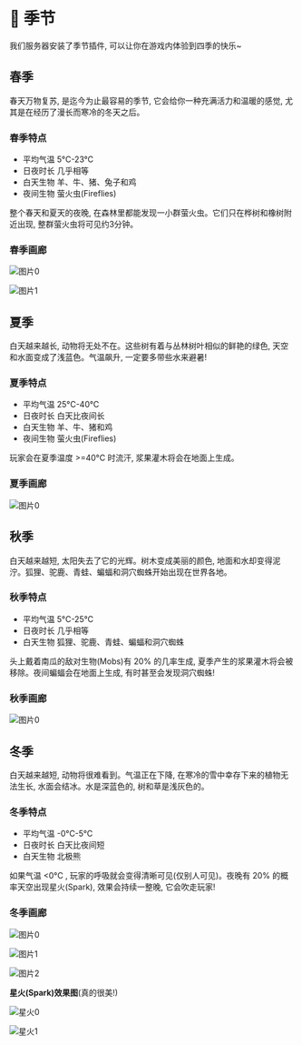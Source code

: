 # 🎄 季节

我们服务器安装了季节插件, 可以让你在游戏内体验到四季的快乐~

## 春季

春天万物复苏, 是迄今为止最容易的季节, 它会给你一种充满活力和温暖的感觉, 尤其是在经历了漫长而寒冷的冬天之后。

### 春季特点

- 平均气温 5°C-23°C
- 日夜时长 几乎相等
- 白天生物 羊、牛、猪、兔子和鸡
- 夜间生物 萤火虫(Fireflies)

整个春天和夏天的夜晚, 在森林里都能发现一小群萤火虫。它们只在桦树和橡树附近出现, 整群萤火虫将可见约3分钟。

### 春季画廊

![图片0](/season/spring_0.png)

![图片1](/season/spring_1.png)

## 夏季

白天越来越长, 动物将无处不在。这些树有着与丛林树叶相似的鲜艳的绿色, 天空和水面变成了浅蓝色。气温飙升, 一定要多带些水来避暑!

### 夏季特点

- 平均气温 25°C-40°C
- 日夜时长 白天比夜间长
- 白天生物 羊、牛、猪和鸡
- 夜间生物 萤火虫(Fireflies)

玩家会在夏季温度 >=40°C 时流汗, 浆果灌木将会在地面上生成。

### 夏季画廊

![图片0](/season/summer_0.png)

## 秋季

白天越来越短, 太阳失去了它的光辉。树木变成美丽的颜色, 地面和水却变得泥泞。狐狸、驼鹿、青蛙、蝙蝠和洞穴蜘蛛开始出现在世界各地。

### 秋季特点

- 平均气温 5°C-25°C
- 日夜时长 几乎相等
- 白天生物 狐狸、驼鹿、青蛙、蝙蝠和洞穴蜘蛛

头上戴着南瓜的敌对生物(Mobs)有 20% 的几率生成, 夏季产生的浆果灌木将会被移除。夜间蝙蝠会在地面上生成, 有时甚至会发现洞穴蜘蛛!

### 秋季画廊

![图片0](/season/fall_0.png)


## 冬季

白天越来越短, 动物将很难看到。气温正在下降, 在寒冷的雪中幸存下来的植物无法生长, 水面会结冰。水是深蓝色的, 树和草是浅灰色的。

### 冬季特点

- 平均气温 -0°C-5°C
- 日夜时长 白天比夜间短
- 白天生物 北极熊

如果气温 <0°C , 玩家的呼吸就会变得清晰可见(仅别人可见)。夜晚有 20% 的概率天空出现星火(Spark), 效果会持续一整晚, 它会吹走玩家!

### 冬季画廊

![图片0](/season/winter_0.png)

![图片1](/season/winter_1.png)

![图片2](/season/winter_2.png)

**星火(Spark)效果图**(真的很美!)

![星火0](/season/winter-spark-0.png)

![星火1](/season/winter-spark-1.png)